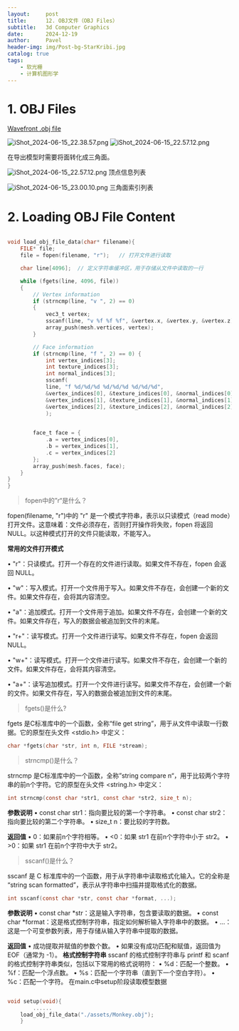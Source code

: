 ```yaml
---
layout:     post
title:      12. OBJ文件（OBJ Files）
subtitle:   3d Computer Graphics
date:       2024-12-19
author:     Pavel
header-img: img/Post-bg-StarKribi.jpg
catalog: true
tags:
    - 软光栅
    - 计算机图形学
---
```


# 1. OBJ Files

[Wavefront .obj file](https://en.wikipedia.org/wiki/Wavefront_.obj_file)

![iShot_2024-06-15_22.38.57.png](https://pavelblog-images-1333471781.cos.ap-shanghai.myqcloud.com/undefined20241227154719309.png?imageSlim)
![iShot_2024-06-15_22.57.12.png](https://pavelblog-images-1333471781.cos.ap-shanghai.myqcloud.com/undefined20241227154730929.png?imageSlim)



在导出模型时需要将面转化成三角面。


![iShot_2024-06-15_22.57.12.png](https://pavelblog-images-1333471781.cos.ap-shanghai.myqcloud.com/undefined20241227154730929.png?imageSlim)
顶点信息列表

![iShot_2024-06-15_23.00.10.png](https://pavelblog-images-1333471781.cos.ap-shanghai.myqcloud.com/undefined20241227154743714.png?imageSlim)
三角面索引列表

# 2. Loading OBJ File Content

```c

void load_obj_file_data(char* filename){
    FILE* file;
    file = fopen(filename, "r");   // 打开文件进行读取

    char line[4096];  // 定义字符串缓冲区，用于存储从文件中读取的一行

    while (fgets(line, 4096, file))
    {
        // Vertex information
        if (strncmp(line, "v ", 2) == 0)
        {
            vec3_t vertex;
            sscanf(line, "v %f %f %f", &vertex.x, &vertex.y, &vertex.z);
            array_push(mesh.vertices, vertex);
        }

        // Face information
        if (strncmp(line, "f ", 2) == 0) {
            int vertex_indices[3];
            int texture_indices[3];
            int normal_indices[3];
            sscanf(
            line, "f %d/%d/%d %d/%d/%d %d/%d/%d",
            &vertex_indices[0], &texture_indices[0], &normal_indices[0],
            &vertex_indices[1], &texture_indices[1], &normal_indices[1],
            &vertex_indices[2], &texture_indices[2], &normal_indices[2]
            );
        

        face_t face = {
            .a = vertex_indices[0],
            .b = vertex_indices[1],
            .c = vertex_indices[2]
        };
        array_push(mesh.faces, face);
    }
}
}
```

> fopen中的”r“是什么？

fopen(filename, "r")中的 "r" 是一个模式字符串，表示以只读模式（read mode）打开文件。这意味着：文件必须存在，否则打开操作将失败，fopen 将返回 NULL。以这种模式打开的文件只能读取，不能写入。

**常用的文件打开模式**

• "r"：只读模式。打开一个存在的文件进行读取。如果文件不存在，fopen 会返回 NULL。

• "w"：写入模式。打开一个文件用于写入。如果文件不存在，会创建一个新的文件。如果文件存在，会将其内容清空。

• "a"：追加模式。打开一个文件用于追加。如果文件不存在，会创建一个新的文件。如果文件存在，写入的数据会被追加到文件的末尾。

• "r+"：读写模式。打开一个文件进行读写。如果文件不存在，fopen 会返回 NULL。

• "w+"：读写模式。打开一个文件进行读写。如果文件不存在，会创建一个新的文件。如果文件存在，会将其内容清空。

• "a+"：读写追加模式。打开一个文件进行读写。如果文件不存在，会创建一个新的文件。如果文件存在，写入的数据会被追加到文件的末尾。

> fgets()是什么?

fgets 是C标准库中的一个函数，全称“file get string”，用于从文件中读取一行数据。它的原型在头文件 <stdio.h> 中定义：
```c
char *fgets(char *str, int n, FILE *stream);
```

> strncmp()是什么？

strncmp 是C标准库中的一个函数，全称”string compare n“，用于比较两个字符串的前n个字符。它的原型在头文件 <string.h> 中定义：

```c
int strncmp(const char *str1, const char *str2, size_t n);
```

**参数说明**
• const char str1：指向要比较的第一个字符串。
• const char str2：指向要比较的第二个字符串。
• size_t n：要比较的字符数。

**返回值**
• 0：如果前n个字符相等。
• <0：如果 str1 在前n个字符中小于 str2。
• >0：如果 str1 在前n个字符中大于 str2。

> sscanf()是什么？

sscanf 是 C 标准库中的一个函数，用于从字符串中读取格式化输入。它的全称是 “string scan formatted”，表示从字符串中扫描并提取格式化的数据。

```c
int sscanf(const char *str, const char *format, ...);
```
**参数说明**
• const char *str：这是输入字符串，包含要读取的数据。
• const char *format：这是格式控制字符串，指定如何解析输入字符串中的数据。
• ...：这是一个可变参数列表，用于存储从输入字符串中提取的数据。

**返回值**
• 成功提取并赋值的参数个数。
• 如果没有成功匹配和赋值，返回值为 EOF（通常为 -1）。
**格式控制字符串**
sscanf 的格式控制字符串与 printf 和 scanf 的格式控制字符串类似，包括以下常用的格式说明符：
• %d：匹配一个整数。
• %f：匹配一个浮点数。
• %s：匹配一个字符串（直到下一个空白字符）。
• %c：匹配一个字符。
在main.c中setup阶段读取模型数据
```c

void setup(void){
		......
    load_obj_file_data("./assets/Monkey.obj");
    }
```